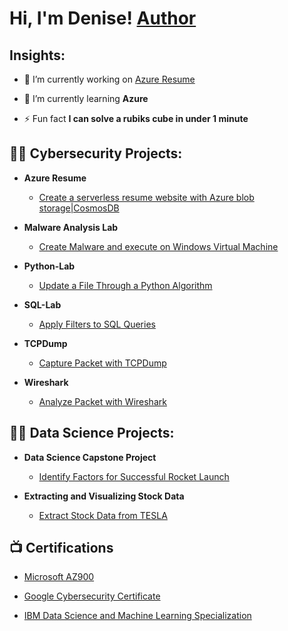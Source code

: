 <h1>Hi, I'm Denise! <a href="https://www.amazon.com/author/denisedennis">Author</a></h1>

<h2> Insights:</h2>

- 🔭 I’m currently working on [Azure Resume](https://github.com/denisedennisr/AzureResume)

- 🌱 I’m currently learning **Azure**

- ⚡ Fun fact **I can solve a rubiks cube in under 1 minute**


<h2>👨‍💻 Cybersecurity Projects:</h2>


- <b> Azure Resume</b>
  - [Create a serverless resume website with Azure blob storage|CosmosDB](https://github.com/denisedennisr/AzureResume)
  
- <b> Malware Analysis Lab</b>
  - [Create Malware and execute on Windows Virtual Machine](https://github.com/denisedennisr/Malware-Analysis-Lab) 
  
- <b> Python-Lab</b>
  - [Update a File Through a Python Algorithm](https://github.com/denisedennisr/python-lab) 

- <b>SQL-Lab</b>
  - [Apply Filters to SQL Queries](https://github.com/denisedennisr/SQL-Lab)
 
- <b>TCPDump</b>
  - [Capture Packet with TCPDump](https://github.com/denisedennisr/tcpdump-lab)
  
- <b>Wireshark</b>
  - [Analyze Packet with Wireshark](https://github.com/denisedennisr/Wireshark-lab)

 <h2>👨‍💻 Data Science Projects:</h2>

- <b> Data Science Capstone Project </b>
  - [Identify Factors for Successful Rocket Launch](https://github.com/denisedennisr/IBM-DS-Capstone-) 

- <b> Extracting and Visualizing Stock Data </b>
  - [Extract Stock Data from TESLA](https://github.com/denisedennisr/extractingstockdata) 

<h2>📺 Certifications </h2>

- [Microsoft AZ900 ](https://learn.microsoft.com/api/credentials/share/en-us/DeniseDennis-5769/56C16488AAA5554D?sharingId=264B50BDF8031C23)

- [Google Cybersecurity Certificate](https://www.coursera.org/account/accomplishments/specialization/certificate/CPPVDN2VJX9D)

- [IBM Data Science and Machine Learning Specialization](https://www.coursera.org/account/accomplishments/specialization/certificate/7B2AZ2BQC86W)



  


